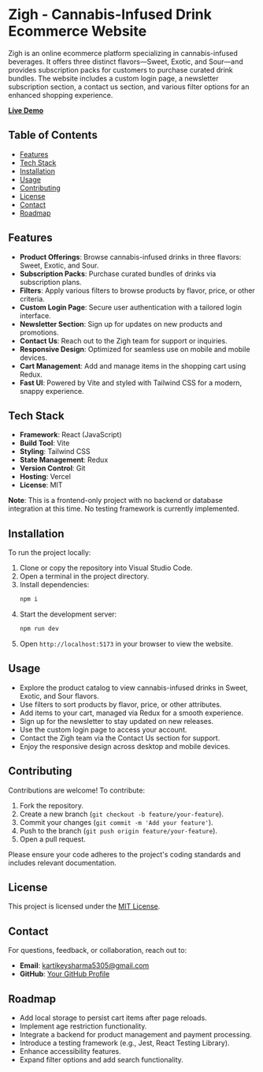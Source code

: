 # Zigh - Cannabis-Infused Drink Ecommerce Website

Zigh is an online ecommerce platform specializing in cannabis-infused beverages. It offers three distinct flavors—Sweet, Exotic, and Sour—and provides subscription packs for customers to purchase curated drink bundles. The website includes a custom login page, a newsletter subscription section, a contact us section, and various filter options for an enhanced shopping experience.

**[Live Demo](https://drink-marketplace.vercel.app/)**

## Table of Contents

- [Features](#features)
- [Tech Stack](#tech-stack)
- [Installation](#installation)
- [Usage](#usage)
- [Contributing](#contributing)
- [License](#license)
- [Contact](#contact)
- [Roadmap](#roadmap)

## Features

- **Product Offerings**: Browse cannabis-infused drinks in three flavors: Sweet, Exotic, and Sour.
- **Subscription Packs**: Purchase curated bundles of drinks via subscription plans.
- **Filters**: Apply various filters to browse products by flavor, price, or other criteria.
- **Custom Login Page**: Secure user authentication with a tailored login interface.
- **Newsletter Section**: Sign up for updates on new products and promotions.
- **Contact Us**: Reach out to the Zigh team for support or inquiries.
- **Responsive Design**: Optimized for seamless use on mobile and mobile devices.
- **Cart Management**: Add and manage items in the shopping cart using Redux.
- **Fast UI**: Powered by Vite and styled with Tailwind CSS for a modern, snappy experience.

## Tech Stack

- **Framework**: React (JavaScript)
- **Build Tool**: Vite
- **Styling**: Tailwind CSS
- **State Management**: Redux
- **Version Control**: Git
- **Hosting**: Vercel
- **License**: MIT

**Note**: This is a frontend-only project with no backend or database integration at this time. No testing framework is currently implemented.

## Installation

To run the project locally:

1. Clone or copy the repository into Visual Studio Code.
2. Open a terminal in the project directory.
3. Install dependencies:
   ```bash
   npm i
   ```
4. Start the development server:
   ```bash
   npm run dev
   ```
5. Open `http://localhost:5173` in your browser to view the website.

## Usage

- Explore the product catalog to view cannabis-infused drinks in Sweet, Exotic, and Sour flavors.
- Use filters to sort products by flavor, price, or other attributes.
- Add items to your cart, managed via Redux for a smooth experience.
- Sign up for the newsletter to stay updated on new releases.
- Use the custom login page to access your account.
- Contact the Zigh team via the Contact Us section for support.
- Enjoy the responsive design across desktop and mobile devices.

## Contributing

Contributions are welcome! To contribute:

1. Fork the repository.
2. Create a new branch (`git checkout -b feature/your-feature`).
3. Commit your changes (`git commit -m 'Add your feature'`).
4. Push to the branch (`git push origin feature/your-feature`).
5. Open a pull request.

Please ensure your code adheres to the project's coding standards and includes relevant documentation.

## License

This project is licensed under the [MIT License](LICENSE).

## Contact

For questions, feedback, or collaboration, reach out to:

- **Email**: kartikeysharma5305@gmail.com
- **GitHub**: [Your GitHub Profile](https://github.com/your-username)

## Roadmap

- Add local storage to persist cart items after page reloads.
- Implement age restriction functionality.
- Integrate a backend for product management and payment processing.
- Introduce a testing framework (e.g., Jest, React Testing Library).
- Enhance accessibility features.
- Expand filter options and add search functionality.
